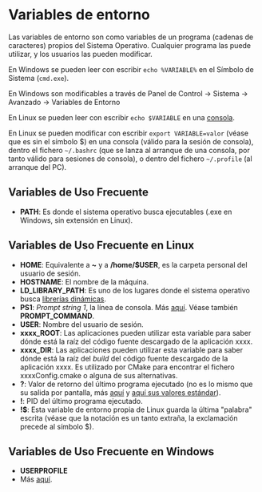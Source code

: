 # Variables de entorno

Las variables de entorno son como variables de un programa (cadenas de caracteres) propios del Sistema Operativo. Cualquier programa las puede utilizar, y los usuarios las pueden modificar.

En Windows se pueden leer con escribir `echo %VARIABLE%` en el Símbolo de Sistema (`cmd.exe`).

En Windows son modificables a través de Panel de Control -\> Sistema -\> Avanzado -\> Variables de Entorno

En Linux se pueden leer con escribir `echo $VARIABLE` en una [consola](linux/bash.md).

En Linux se pueden modificar con escribir `export VARIABLE=valor` (véase que es sin el símbolo $) en una consola (válido para la sesión de consola), dentro el fichero `~/.bashrc` (que se lanza al arranque de una consola, por tanto válido para sesiones de consola), o dentro del fichero `~/.profile` (al arranque del PC).

## Variables de Uso Frecuente

- **PATH**: Es donde el sistema operativo busca ejecutables (.exe en Windows, sin extensión en Linux).

## Variables de Uso Frecuente en Linux

- **HOME**: Equivalente a **~** y a **/home/$USER**, es la carpeta personal del usuario de sesión.
- **HOSTNAME**: El nombre de la máquina.
- **LD\_LIBRARY\_PATH**: Es uno de los lugares donde el sistema operativo busca [librerías dinámicas](programming/libs.md).
- **PS1**: *Prompt string 1*, la línea de consola. Más [aquí](https://www.linuxnix.com/linuxunix-shell-ps1-prompt-explained-in-detail/). Véase también **PROMPT_COMMAND**.
- **USER**: Nombre del usuario de sesión.
- **xxxx\_ROOT**: Las aplicaciones pueden utilizar esta variable para saber dónde está la raíz del código fuente descargado de la aplicación xxxx.
- **xxxx\_DIR**: Las aplicaciones pueden utilizar esta variable para saber dónde está la raíz del *build* del código fuente descargado de la aplicación xxxx. Es utilizado por CMake para encontrar el fichero xxxxConfig.cmake o alguna de sus alternativas.
- **?**: Valor de retorno del último programa ejecutado (no es lo mismo que su salida por pantalla, más [aquí](http://tldp.org/LDP/abs/html/exit-status.html) y [aquí sus valores estándar](http://tldp.org/LDP/abs/html/exitcodes.html)).
- **\!**: PID del último programa ejecutado.
- **\!$**: Esta variable de entorno propia de Linux guarda la última "palabra" escrita (véase que la notación es un tanto extraña, la exclamación precede al símbolo $).

## Variables de Uso Frecuente en Windows

- **USERPROFILE**
- Más [aquí](http://technet.microsoft.com/en-us/library/cc749104(v=ws.10).aspx).
